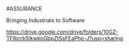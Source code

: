 #ASSURANCE

Bringing Industrials to Software


https://drive.google.com/drive/folders/10GZ-TF8icrb5IkwkoGbpZtSsFEaPhp-J?usp=sharing
